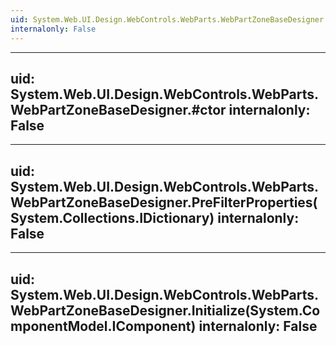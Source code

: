 ```yaml
---
uid: System.Web.UI.Design.WebControls.WebParts.WebPartZoneBaseDesigner
internalonly: False
---
```


---
uid: System.Web.UI.Design.WebControls.WebParts.WebPartZoneBaseDesigner.#ctor
internalonly: False
---

---
uid: System.Web.UI.Design.WebControls.WebParts.WebPartZoneBaseDesigner.PreFilterProperties(System.Collections.IDictionary)
internalonly: False
---

---
uid: System.Web.UI.Design.WebControls.WebParts.WebPartZoneBaseDesigner.Initialize(System.ComponentModel.IComponent)
internalonly: False
---
